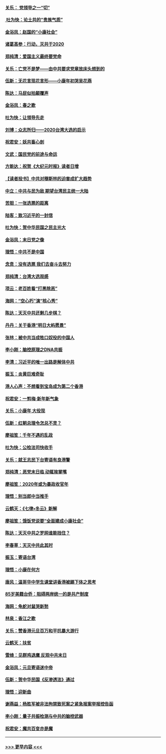 #### [关乐： 党领导之一“切”](../pages/nsc993/n11804505.md?t=01192133) 
#### [ 吐为快：论土共的“贵族气质”](../pages/nsc993/n11804490.md?t=01192133) 
#### [金浴凤：赵国的“小康社会”](../pages/nsc993/n11804452.md?t=01192133) 
#### [诸葛高参：行动，灭共于2020](../pages/nsc993/n11804120.md?t=01192133) 
#### [郑纯清：爱国主义最终要党命](../pages/nsc993/n11802197.md?t=01192133) 
#### [关乐：亡党不是梦——由中共要求党章放床头想到的](../pages/nsc993/n11802156.md?t=01192133) 
#### [伍新：无花言现花言形——小康年初哭吴花燕](../pages/nsc993/n11800044.md?t=01192133) 
#### [陈达：马屁似拍颠覆声](../pages/nsc993/n11800010.md?t=01192133) 
#### [金浴凤：春之歌](../pages/nsc993/n11797687.md?t=01192133) 
#### [吐为快：让领导先走](../pages/nsc993/n11797512.md?t=01192133) 
#### [刘博：众志所归——2020台湾大选的启示](../pages/nsc993/n11796878.md?t=01192133) 
#### [祝君安：妖共畜心剖](../pages/nsc993/n11794273.md?t=01192133) 
#### [文武：国民党的前途与命运](../pages/nsc993/n11794198.md?t=01192133) 
#### [方能达：祝贺《大纪元时报》读者日增](../pages/nsc993/n11793807.md?t=01192133) 
#### [【读者投书】中共对穆斯林的迫害成扩大趋势](../pages/nsc993/n11791371.md?t=01192133) 
#### [中立：中共与民为敌 期望台湾民主统一大陆](../pages/nsc993/n11790392.md?t=01192133) 
#### [苦胆：一张选票的距离](../pages/nsc993/n11788914.md?t=01192133) 
#### [陆客：致习近平的一封信](../pages/nsc993/n11788867.md?t=01192133) 
#### [吐为快：贺中华民国之民主光大](../pages/nsc993/n11788618.md?t=01192133) 
#### [金浴凤：末日党之像](../pages/nsc993/n11787475.md?t=01192133) 
#### [理悟：中共不是中国](../pages/nsc993/n11787463.md?t=01192133) 
#### [念贲：没有选票  我们去奋斗去努力](../pages/nsc993/n11787398.md?t=01192133) 
#### [郑纯清：台湾大选观感](../pages/nsc993/n11786210.md?t=01192133) 
#### [项云：老百姓看“打黑除恶”](../pages/nsc993/n11785398.md?t=01192133) 
#### [海网：“空心朽”演“核心秀”](../pages/nsc993/n11783874.md?t=01192133) 
#### [陈达：天灭中共还剩几步棋？](../pages/nsc993/n11783719.md?t=01192133) 
#### [丹丹：关于香港“明日大屿愿景”](../pages/nsc993/n11783273.md?t=01192133) 
#### [张林：被中共当成牲口奴役的中国人](../pages/nsc993/n11782397.md?t=01192133) 
#### [李小刚：脑控原理之DNA共振](../pages/nsc993/n11780962.md?t=01192133) 
#### [李清：习近平的唯一出路是解体中共](../pages/nsc993/n11780866.md?t=01192133) 
#### [振玉：炎黄巨难奇耻](../pages/nsc993/n11779632.md?t=01192133) 
#### [港人心声：不想看到宝岛成为第二个香港](../pages/nsc993/n11778817.md?t=01192133) 
#### [祝君安：一剪梅‧新年新气象](../pages/nsc993/n11776340.md?t=01192133) 
#### [关乐：小康年 大役现](../pages/nsc993/n11774213.md?t=01192133) 
#### [伍新：红朝总理令怎总不灵？](../pages/nsc993/n11770813.md?t=01192133) 
#### [廖祖笙：千年不遇的乱政](../pages/nsc993/n11770373.md?t=01192133) 
#### [吐为快：公检法司快收手](../pages/nsc993/n11770359.md?t=01192133) 
#### [关乐：就王志民下台寄语有良港警](../pages/nsc993/n11769903.md?t=01192133) 
#### [郑纯清：恶党末日临 动辄挨掌嘴](../pages/nsc993/n11769356.md?t=01192133) 
#### [廖祖笙：2020年或为暴政收官年](../pages/nsc993/n11768216.md?t=01192133) 
#### [理悟：别当郎中当推手](../pages/nsc993/n11768243.md?t=01192133) 
#### [云鹤天：《七律▪冬云》新解](../pages/nsc993/n11768204.md?t=01192133) 
#### [廖祖笙：饿饭党说要“全面建成小康社会”](../pages/nsc993/n11767482.md?t=01192133) 
#### [陈达：天灭中共之罗网谁能挡住？](../pages/nsc993/n11767465.md?t=01192133) 
#### [李春草：天灭中共此其时](../pages/nsc993/n11767452.md?t=01192133) 
#### [振玉：寄语台湾](../pages/nsc993/n11767432.md?t=01192133) 
#### [理悟：小康在何方](../pages/nsc993/n11767394.md?t=01192133) 
#### [唐风：温哥华中学生课堂讲香港被踢下体之思考](../pages/nsc993/n11766848.md?t=01192133) 
#### [85岁美籍台侨：阻碍两岸统一的是共产制度](../pages/nsc993/n11765043.md?t=01192133) 
#### [海网：龟蛇对鼠哭新愁](../pages/nsc993/n11764895.md?t=01192133) 
#### [林泉：香江之歌](../pages/nsc993/n11764415.md?t=01192133) 
#### [关乐：赞香港元旦百万和平抗暴大游行](../pages/nsc993/n11764382.md?t=01192133) 
#### [云鹤天：扶贫](../pages/nsc993/n11764245.md?t=01192133) 
#### [雪绮：见群鸡退鹰  反观中共末日](../pages/nsc993/n11762112.md?t=01192133) 
#### [金浴凤：元旦寄语迷中帝](../pages/nsc993/n11761788.md?t=01192133) 
#### [伍新：贺中华民国《反渗透法》通过](../pages/nsc993/n11761994.md?t=01192133) 
#### [理悟：迎新曲](../pages/nsc993/n11761152.md?t=01192133) 
#### [谢燕益：杨胜军被非法拘禁致死案之紧急报案举报控告函](../pages/nsc993/n11756134.md?t=01192133) 
#### [李小刚：量子共振检测与中共的脑控武器](../pages/nsc993/n11754518.md?t=01192133) 
#### [祝君安：魔共百变亦是魔](../pages/nsc993/n11754469.md?t=01192133) 

----
#### [ >>> 更早内容 <<< ](../indexes/nsc993-earlier.md)
